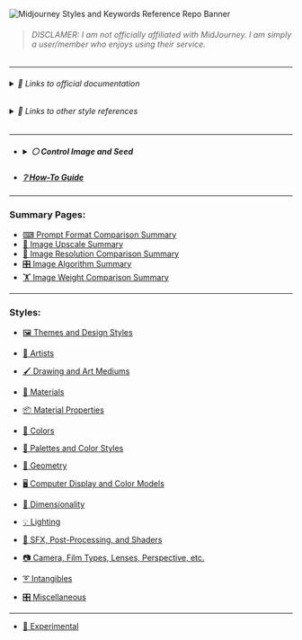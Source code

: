![Midjourney Styles and Keywords  Reference Repo Banner](https://user-images.githubusercontent.com/6042799/178131414-93171289-16ae-46a5-ab51-8077944c392d.png)
<!--# Midjourney Styles and Keywords Reference)-->
>###### DISCLAMER: I am not officially affiliated with MidJourney. I am simply a user/member who enjoys using their service.

---

<h6><details><summary>🔗 Links to official documentation</summary><p>

[Midjourney Documentation](https://midjourney.gitbook.io/docs/)

[Midjourney Dictionary](https://www.midjourney.com/app/library/dictionary/)

[Midjourney Styles](https://www.midjourney.com/app/library/styles/)


</p></details></h6>

<h6><details><summary>🔗 Links to other style references</summary><p>


[Understanding MidJourney Through Teapots by Bob](https://rexwang8.github.io/resource/ai/teapot)

[Artist Visual Style Encyclopedia by Sincarnate](https://docs.google.com/spreadsheets/d/10i9Ip8tVSERAuMWbc6-H6BUFCoUGOQ91YzDvX--c4bk/edit?usp=sharing)

[Artwork Styles](https://www.wikiart.org/en/paintings-by-style)


</p></details></h6>

---

- <h5><details><summary>⚪ Control Image and Seed</summary><p>
  

  | Keyword        | Example      |
  | ------------- |:-------------:|
  | sphere --seed 4776| <img src="https://github.com/willwulfken/MidJourney-Styles-and-Keywords/blob/main/Images/MidJourney%20Styles%20(sphere)/_sphere_--seed4776.png?raw=true"  width="256" /> |
  | **`sphere, <style> --seed 4776` is used for all of these images** |  |

  
  </p></details></h5>


- <h5><a href="https://github.com/willwulfken/MidJourney-Styles-and-Keywords-Reference/blob/main/Tutorial%20Pages/How-To%20Guide.md">❔ How-To Guide</a></h5>

---

### Summary Pages:

- [⌨ Prompt Format Comparison Summary](https://github.com/willwulfken/MidJourney-Styles-and-Keywords-Reference/blob/main/Summary%20Pages/Prompt_Format_Comparison_Summary.md)
- [🚀 Image Upscale Summary](https://github.com/willwulfken/MidJourney-Styles-and-Keywords-Reference/blob/main/Summary%20Pages/Image_Upscale_Summary.md)
- [📏 Image Resolution Comparison Summary](https://github.com/willwulfken/MidJourney-Styles-and-Keywords-Reference/blob/main/Summary%20Pages/Image_Resolution_Comparison_Summary.md)
- [🎛 Image Algorithm Summary](https://github.com/willwulfken/MidJourney-Styles-and-Keywords-Reference/blob/main/Summary%20Pages/Image_Algorithm_Summary.md)
- [🏋️‍ Image Weight Comparison Summary](https://github.com/willwulfken/MidJourney-Styles-and-Keywords-Reference/blob/main/Summary%20Pages/Image_Weight_Comparison_Summary.md)
---

### Styles:

- [🖼 Themes and Design Styles](https://github.com/willwulfken/MidJourney-Styles-and-Keywords/blob/main/Style%20Pages/Themes_and_Design_Styles.md)

- [📔 Artists](https://github.com/willwulfken/MidJourney-Styles-and-Keywords/blob/main/Style%20Pages/Artists.md)

- [🖌 Drawing and Art Mediums](https://github.com/willwulfken/MidJourney-Styles-and-Keywords/blob/main/Style%20Pages/Drawing_and_Art_Mediums.md)

- [🧱 Materials](https://github.com/willwulfken/MidJourney-Styles-and-Keywords/blob/main/Style%20Pages/Materials.md)

- [📦 Material Properties](https://github.com/willwulfken/MidJourney-Styles-and-Keywords/blob/main/Style%20Pages/Material_Properties.md)

- [🎨 Colors](https://github.com/willwulfken/MidJourney-Styles-and-Keywords/blob/main/Style%20Pages/Colors.md)

- [🎨 Palettes and Color Styles](https://github.com/willwulfken/MidJourney-Styles-and-Keywords/blob/main/Style%20Pages/Colors_Palettes_and_Color_Styles.md)

- [💠 Geometry](https://github.com/willwulfken/MidJourney-Styles-and-Keywords/blob/main/Style%20Pages/Geometry.md)

- [🖥 Computer Display and Color Models](https://github.com/willwulfken/MidJourney-Styles-and-Keywords/blob/main/Style%20Pages/Computer_Display.md)

- [🌌 Dimensionality](https://github.com/willwulfken/MidJourney-Styles-and-Keywords/blob/main/Style%20Pages/Dimensionality.md)

- [💡 Lighting](https://github.com/willwulfken/MidJourney-Styles-and-Keywords/blob/main/Style%20Pages/Lighting.md)

- [🌈 SFX, Post-Processing, and Shaders](https://github.com/willwulfken/MidJourney-Styles-and-Keywords/blob/main/Style%20Pages/SFX_and_Shaders.md)

- [📷 Camera, Film Types, Lenses, Perspective, etc.](https://github.com/willwulfken/MidJourney-Styles-and-Keywords/blob/main/Style%20Pages/Camera.md)

- [➰ Intangibles](https://github.com/willwulfken/MidJourney-Styles-and-Keywords/blob/main/Style%20Pages/Intangibles.md)

- [🎛 Miscellaneous](https://github.com/willwulfken/MidJourney-Styles-and-Keywords/blob/main/Style%20Pages/Miscellaneous.md)

---

- [🧪 Experimental](https://github.com/willwulfken/MidJourney-Styles-and-Keywords/blob/main/Style%20Pages/Experimental.md)
